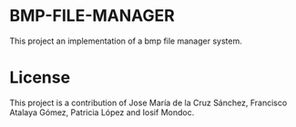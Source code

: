 
# BMP-FILE-MANAGER
This project an implementation of a bmp file manager system.

# License
This project is a contribution of Jose María de la Cruz Sánchez, Francisco Atalaya Gómez, Patricia López and Iosif Mondoc.
